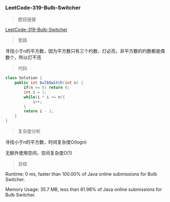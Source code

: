 ### LeetCode-319-Bulb-Switcher

> 题目链接

[LeetCode-319-Bulb-Switcher](https://leetcode.com/problems/bulb-switcher/)

> 思路

寻找小于n的平方数，因为平方数只有三个约数，灯必亮，非平方数的约数都是偶数个，所以灯不亮

> 代码

```java
class Solution {
    public int bulbSwitch(int n) {
        if(n == 0) return 0;
        int i = 1;
        while(i * i <= n){
            i++;
        }
        return i - 1;
    }
}
```

> 复杂度分析

寻找小于n的平方数，时间复杂度O(logn)

无额外使用空间，空间复杂度O(1)

> 总结

Runtime: 0 ms, faster than 100.00% of Java online submissions for Bulb Switcher.

Memory Usage: 35.7 MB, less than 61.98% of Java online submissions for Bulb Switcher.
